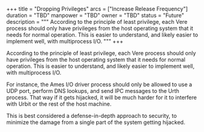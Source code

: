 +++
title = "Dropping Privileges"
arcs = ["Increase Release Frequency"]
duration = "TBD"
manpower = "TBD"
owner = "TBD"
status = "Future"
description = """
According to the principle of least privilege, each Vere process should only have privileges from the host operating system that it needs for normal operation.  This is easier to understand, and likely easier to implement well, with multiprocess I/O.
"""
+++

According to the principle of least privilege, each Vere process should only have privileges from the host operating system that it needs for normal operation.  This is easier to understand, and likely easier to implement well, with multiprocess I/O.

For instance, the Ames I/O driver process should only be allowed to use a UDP port, perform DNS lookups, and send IPC messages to the Urth process.  That way if it gets hijacked, it will be much harder for it to interfere with Urbit or the rest of the host machine.

This is best considered a defense-in-depth approach to security, to minimize the damage from a single part of the system getting hijacked.